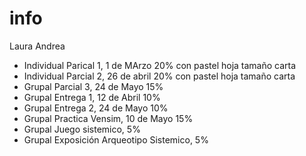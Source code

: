 # info

Laura Andrea

- Individual Parical 1, 1 de MArzo 20% con pastel hoja tamaño carta
- Individual Parcial 2, 26 de abril 20% con pastel hoja tamaño carta
- Grupal Parcial 3, 24 de Mayo 15%
- Grupal Entrega 1, 12 de Abril 10%
- Grupal Entrega 2, 24 de Mayo 10%
- Grupal Practica Vensim, 10 de Mayo 15%
- Grupal Juego sistemico, 5%
- Grupal Exposición Arqueotipo Sistemico, 5%
